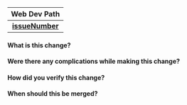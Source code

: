 |                        Web Dev Path                      |
| :-----------------------------------------------------------: |
| [**issueNumber**](https://github.com/MarianaSouza/web-dev-path/issues/issueNumber) |

#### What is this change?


#### Were there any complications while making this change?


#### How did you verify this change?


#### When should this be merged?

